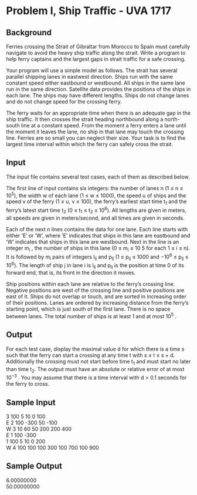 # Problem I, Ship Traffic - UVA 1717

## Background

Ferries crossing the Strait of Gibraltar from Morocco to Spain must carefully navigate to avoid the heavy ship traffic along the strait. Write a program to help ferry captains and the largest gaps in strait traffic for a safe crossing.

Your program will use a simple model as follows. The strait has several parallel shipping lanes in eastwest direction. Ships run with the same constant speed either eastbound or westbound. All ships in the same lane run in the same direction. Satellite data provides the positions of the ships in each lane. The ships may have different lengths. Ships do not change lanes and do not change speed for the crossing ferry.

The ferry waits for an appropriate time when there is an adequate gap in the ship traffic. It then crosses the strait heading northbound along a north-south line at a constant speed. From the moment a ferry enters a lane until the moment it leaves the lane, no ship in that lane may touch the crossing line. Ferries are so small you can neglect their size. Your task is to find the largest time interval within which the ferry can safely cross the strait.

## Input

The input file contains several test cases, each of them as described below.

The first line of input contains six integers: the number of lanes n (1 ≤ n ≤ 10<sup>5</sup>), the width w of each lane (1 ≤ w ≤ 1000), the speed u of ships and the speed v of the ferry (1 ≤ u, v ≤ 100), the ferry’s earliest start time t<sub>1</sub> and the ferry’s latest start time t<sub>2</sub> (0 ≤ t<sub>1</sub> ≤ t<sub>2</sub> ≤ 10<sup>6</sup>). All lengths are given in meters, all speeds are given in meters/second, and all times are given in seconds.

Each of the next n lines contains the data for one lane. Each line starts with either ’E’ or ’W’, where ’E’ indicates that ships in this lane are eastbound and ’W’ indicates that ships in this lane are westbound. Next in the line is an integer m<sub>i</sub> , the number of ships in this lane (0 ≤ m<sub>i</sub> ≤ 10 5 for each 1 ≤ i ≤ n). It is followed by m<sub>i</sub> pairs of integers l<sub>ij</sub> and p<sub>ij</sub> (1 ≤ p<sub>ij</sub> ≤ 1000 and −10<sup>6</sup> ≤ p<sub>ij</sub> ≤ 10<sup>6</sup>). The length of ship j in lane i is l<sub>ij</sub> and p<sub>ij</sub> is the position at time 0 of its forward end, that is, its front in the direction it moves.

Ship positions within each lane are relative to the ferry’s crossing line. Negative positions are west of the crossing line and positive positions are east of it. Ships do not overlap or touch, and are sorted in increasing order of their positions. Lanes are ordered by increasing distance from the ferry’s starting point, which is just south of the first lane. There is no space between lanes. The total number of ships is at least 1 and at most 10<sup>5</sup> .

## Output

For each test case, display the maximal value d for which there is a time s such that the ferry can start a crossing at any time t with s ≤ t ≤ s + d. Additionally the crossing must not start before time t<sub>1</sub> and must start no later than time t<sub>2</sub>. The output must have an absolute or relative error of at most 10<sup>−3 </sup>. You may assume that there is a time interval with d > 0.1 seconds for the ferry to cross.

## Sample Input

3 100 5 10 0 100  
E 2 100 -300 50 -100  
W 3 10 60 50 200 200 400  
E 1 100 -300  
1 100 5 10 0 200  
W 4 100 100 100 300 100 700 100 900  

## Sample Output

6.00000000  
50.00000000  